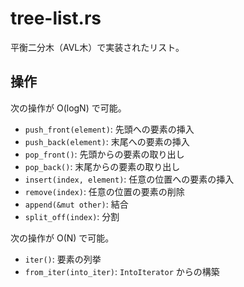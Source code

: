 # tree-list.rs

平衡二分木（AVL木）で実装されたリスト。

## 操作

次の操作が O(logN) で可能。

- `push_front(element)`: 先頭への要素の挿入
- `push_back(element)`: 末尾への要素の挿入
- `pop_front()`: 先頭からの要素の取り出し
- `pop_back()`: 末尾からの要素の取り出し
- `insert(index, element)`: 任意の位置への要素の挿入
- `remove(index)`: 任意の位置の要素の削除
- `append(&mut other)`: 結合
- `split_off(index)`: 分割

次の操作が O(N) で可能。

- `iter()`: 要素の列挙
- `from_iter(into_iter)`: `IntoIterator` からの構築
